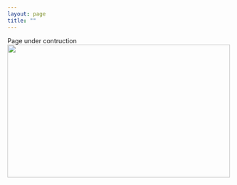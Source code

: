 ```yaml
---
layout: page
title: ""
---
```

Page under contruction
<img src="iassests/Under.jpg" alt="" width="500" height="300">
